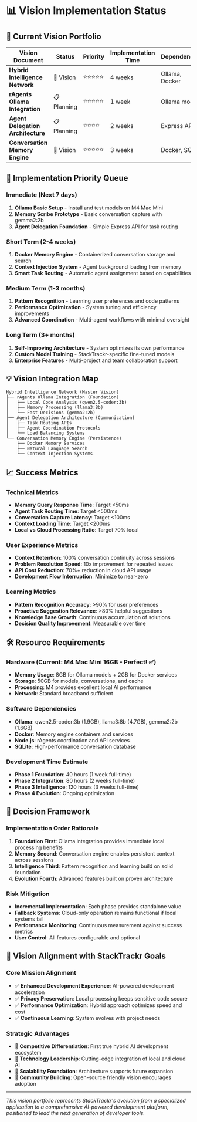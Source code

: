 # 📊 Vision Implementation Status

## 🎯 **Current Vision Portfolio**

| Vision Document | Status | Priority | Implementation Time | Dependencies |
|----------------|--------|----------|-------------------|--------------|
| **Hybrid Intelligence Network** | 🔮 Vision | ⭐⭐⭐⭐⭐ | 4 weeks | Ollama, Docker |
| **rAgents Ollama Integration** | 📋 Planning | ⭐⭐⭐⭐⭐ | 1 week | Ollama models |
| **Agent Delegation Architecture** | 📋 Planning | ⭐⭐⭐⭐ | 2 weeks | Express APIs |
| **Conversation Memory Engine** | 🔮 Vision | ⭐⭐⭐⭐⭐ | 3 weeks | Docker, SQLite |

## 🚀 **Implementation Priority Queue**

### **Immediate (Next 7 days)**

1. **Ollama Basic Setup** - Install and test models on M4 Mac Mini
2. **Memory Scribe Prototype** - Basic conversation capture with gemma2:2b
3. **Agent Delegation Foundation** - Simple Express API for task routing

### **Short Term (2-4 weeks)**

1. **Docker Memory Engine** - Containerized conversation storage and search
2. **Context Injection System** - Agent background loading from memory
3. **Smart Task Routing** - Automatic agent assignment based on capabilities

### **Medium Term (1-3 months)**

1. **Pattern Recognition** - Learning user preferences and code patterns
2. **Performance Optimization** - System tuning and efficiency improvements
3. **Advanced Coordination** - Multi-agent workflows with minimal oversight

### **Long Term (3+ months)**

1. **Self-Improving Architecture** - System optimizes its own performance
2. **Custom Model Training** - StackTrackr-specific fine-tuned models
3. **Enterprise Features** - Multi-project and team collaboration support

## 💡 **Vision Integration Map**

```
Hybrid Intelligence Network (Master Vision)
├── rAgents Ollama Integration (Foundation)
│   ├── Local Code Analysis (qwen2.5-coder:3b)
│   ├── Memory Processing (llama3:8b)
│   └── Fast Decisions (gemma2:2b)
├── Agent Delegation Architecture (Communication)
│   ├── Task Routing APIs
│   ├── Agent Coordination Protocols
│   └── Load Balancing Systems
└── Conversation Memory Engine (Persistence)
    ├── Docker Memory Services
    ├── Natural Language Search
    └── Context Injection Systems
```

## 📈 **Success Metrics**

### **Technical Metrics**

- **Memory Query Response Time**: Target <50ms
- **Agent Task Routing Time**: Target <500ms  
- **Conversation Capture Latency**: Target <100ms
- **Context Loading Time**: Target <200ms
- **Local vs Cloud Processing Ratio**: Target 70% local

### **User Experience Metrics**

- **Context Retention**: 100% conversation continuity across sessions
- **Problem Resolution Speed**: 10x improvement for repeated issues
- **API Cost Reduction**: 70%+ reduction in cloud API usage
- **Development Flow Interruption**: Minimize to near-zero

### **Learning Metrics**

- **Pattern Recognition Accuracy**: >90% for user preferences
- **Proactive Suggestion Relevance**: >80% helpful suggestions
- **Knowledge Base Growth**: Continuous accumulation of solutions
- **Decision Quality Improvement**: Measurable over time

## 🛠️ **Resource Requirements**

### **Hardware (Current: M4 Mac Mini 16GB - Perfect! ✅)**

- **Memory Usage**: 8GB for Ollama models + 2GB for Docker services
- **Storage**: 50GB for models, conversations, and cache
- **Processing**: M4 provides excellent local AI performance
- **Network**: Standard broadband sufficient

### **Software Dependencies**

- **Ollama**: qwen2.5-coder:3b (1.9GB), llama3:8b (4.7GB), gemma2:2b (1.6GB)
- **Docker**: Memory engine containers and services
- **Node.js**: rAgents coordination and API services
- **SQLite**: High-performance conversation database

### **Development Time Estimate**

- **Phase 1 Foundation**: 40 hours (1 week full-time)
- **Phase 2 Integration**: 80 hours (2 weeks full-time)  
- **Phase 3 Intelligence**: 120 hours (3 weeks full-time)
- **Phase 4 Evolution**: Ongoing optimization

## 🎯 **Decision Framework**

### **Implementation Order Rationale**

1. **Foundation First**: Ollama integration provides immediate local processing benefits
2. **Memory Second**: Conversation engine enables persistent context across sessions
3. **Intelligence Third**: Pattern recognition and learning build on solid foundation
4. **Evolution Fourth**: Advanced features built on proven architecture

### **Risk Mitigation**

- **Incremental Implementation**: Each phase provides standalone value
- **Fallback Systems**: Cloud-only operation remains functional if local systems fail
- **Performance Monitoring**: Continuous measurement against success metrics
- **User Control**: All features configurable and optional

## 🌟 **Vision Alignment with StackTrackr Goals**

### **Core Mission Alignment**

- ✅ **Enhanced Development Experience**: AI-powered development acceleration
- ✅ **Privacy Preservation**: Local processing keeps sensitive code secure
- ✅ **Performance Optimization**: Hybrid approach optimizes speed and cost
- ✅ **Continuous Learning**: System evolves with project needs

### **Strategic Advantages**

- 🚀 **Competitive Differentiation**: First true hybrid AI development ecosystem
- 🚀 **Technology Leadership**: Cutting-edge integration of local and cloud AI
- 🚀 **Scalability Foundation**: Architecture supports future expansion
- 🚀 **Community Building**: Open-source friendly vision encourages adoption

---

*This vision portfolio represents StackTrackr's evolution from a specialized application to a comprehensive AI-powered development platform, positioned to lead the next generation of developer tools.*
